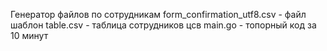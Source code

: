 Генератор файлов по сотрудникам
form_confirmation_utf8.csv - файл шаблон
table.csv - таблица сотрудников цсв
main.go - топорный код за 10 минут